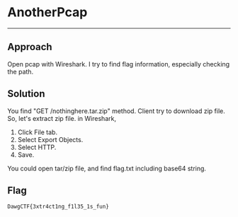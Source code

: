 # AnotherPcap
---
## Approach
Open pcap with Wireshark.
I try to find flag information, especially checking the path.

## Solution
You find "GET /nothinghere.tar.zip" method. Client try to download zip file. So, let's extract zip file.
in Wireshark,
1. Click File tab.
2. Select Export Objects.
3. Select HTTP.
4. Save.

You could open tar/zip file, and find flag.txt including base64 string.

## Flag
```
DawgCTF{3xtr4ct1ng_f1l35_1s_fun}
```